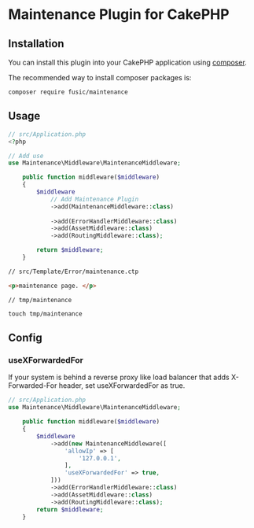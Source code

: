 # Maintenance Plugin for CakePHP

## Installation

You can install this plugin into your CakePHP application using [composer](http://getcomposer.org).

The recommended way to install composer packages is:

```
composer require fusic/maintenance
```

## Usage

```php
// src/Application.php
<?php

// Add use
use Maintenance\Middleware\MaintenanceMiddleware;

    public function middleware($middleware)
    {
        $middleware
            // Add Maintenance Plugin
            ->add(MaintenanceMiddleware::class)            
            
            ->add(ErrorHandlerMiddleware::class)
            ->add(AssetMiddleware::class)
            ->add(RoutingMiddleware::class);

        return $middleware;
    }
```

```html
// src/Template/Error/maintenance.ctp

<p>maintenance page. </p>
```

```
// tmp/maintenance

touch tmp/maintenance
```

## Config
### useXForwardedFor

If your system is behind a reverse proxy like load balancer that adds X-Forwarded-For header, set useXForwardedFor as true.

```php
// src/Application.php
use Maintenance\Middleware\MaintenanceMiddleware;

    public function middleware($middleware)
    {
        $middleware
            ->add(new MaintenanceMiddleware([
                'allowIp' => [
                    '127.0.0.1',
                ],
                'useXForwardedFor' => true,
            ]))
            ->add(ErrorHandlerMiddleware::class)
            ->add(AssetMiddleware::class)
            ->add(RoutingMiddleware::class);
        return $middleware;
    }
```
